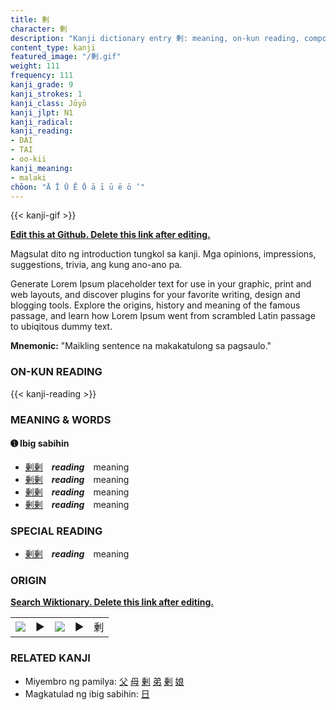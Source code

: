 ```yaml
---
title: 剰
character: 剰
description: "Kanji dictionary entry 剰: meaning, on-kun reading, compounds, origin, related kanji"
content_type: kanji
featured_image: "/剰.gif"
weight: 111
frequency: 111
kanji_grade: 9
kanji_strokes: 1
kanji_class: Jōyō
kanji_jlpt: N1
kanji_radical: 
kanji_reading: 
- DAI
- TAI
- oo-kii
kanji_meaning:
- malaki
chōon: "Ā Ī Ū Ē Ō ā ī ū ē ō ’"
---
```

[//]: # (Don't edit the line below. Kanji animated GIF code is automatically generated.)
{{< kanji-gif >}}

[//]: # (Edit below this line.)

**[Edit this at Github. Delete this link after editing.](https://github.com/tim0g/tim/tree/main/content/kanji/剰/index.md)**

Magsulat dito ng introduction tungkol sa kanji. Mga opinions, impressions, suggestions, trivia, ang kung ano-ano pa.

Generate Lorem Ipsum placeholder text for use in your graphic, print and web layouts, and discover plugins for your favorite writing, design and blogging tools. Explore the origins, history and meaning of the famous passage, and learn how Lorem Ipsum went from scrambled Latin passage to ubiqitous dummy text.
 
**Mnemonic:** "Maikling sentence na makakatulong sa pagsaulo."

### ON-KUN READING

[//]: # (Don't edit the line below. ON-KUN READING code is automatically generated.)
{{< kanji-reading >}}

### MEANING & WORDS

#### ➊ **Ibig sabihin**
  - [剰](../剰)[剰](../剰)　***reading***　meaning
  - [剰](../剰)[剰](../剰)　***reading***　meaning
  - [剰](../剰)[剰](../剰)　***reading***　meaning
  - [剰](../剰)[剰](../剰)　***reading***　meaning

### SPECIAL READING
  - [剰](../剰)[剰](../剰)　***reading***　meaning

### ORIGIN

**[Search Wiktionary. Delete this link after editing.](https://wiktionary.org/wiki/剰)**
<table class="kanji-table"><tr><td>
<img src="60px-剰-bronze.svg.png">
</td><td>▶</td><td>
<img src="60px-剰-oracle.svg.png">
</td><td>▶</td>
<td class="kanji-origin">剰</td>
</tr></table>

### RELATED KANJI
- Miyembro ng pamilya: [父](../父) [母](../母) [剰](../剰) [弟](../弟) [剰](../剰) [娘](../娘)
- Magkatulad ng ibig sabihin: [日](../日)
